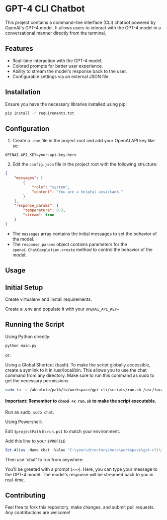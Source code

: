 # GPT-4 CLI Chatbot

This project contains a command-line interface (CLI) chatbot powered by OpenAI's GPT-4 model. It allows users to interact with the GPT-4 model in a conversational manner directly from the terminal.

## Features

- Real-time interaction with the GPT-4 model.
- Colored prompts for better user experience.
- Ability to stream the model's response back to the user.
- Configurable settings via an external JSON file.

## Installation

Ensure you have the necessary libraries installed using pip:

```bash
pip install -r requirements.txt
```

## Configuration
1. Create a `.env` file in the project root and add your OpenAI API key like so:

```plaintext
OPENAI_API_KEY=your-api-key-here
```

2. Edit the `config.json` file in the project root with the following structure:

```json
{
    "messages": [
        {
            "role": "system",
            "content": "You are a helpful assistant."
        }
    ],
    "response_params": {
        "temperature": 0.3,
        "stream": true
    }
}
```

- The `messages` array contains the initial messages to set the behavior of the model.
- The `response_params` object contains parameters for the `openai.ChatCompletion.create` method to control the behavior of the model.

## Usage
## Initial Setup
Create virtualenv and install requirements.

Create a .env and populate it with your `OPENAI_API_KEY=`

## Running the Script
Using Python directly:

```bash
python main.py
```
or:

Using a Global Shortcut (bash):
To make the script globally accessible, create a symlink to it in /usr/local/bin. This allows you to use the chat command from any directory. Make sure to run this command as sudo to get the necessary permissions:

```bash
sudo ln -s /absolute/path/to/workspace/gpt-cli/scripts/run.sh /usr/local/bin/chat

```
#### Important: Remember to `chmod +x run.sh` to make the script executable.

Run as sudo, `sudo chat`.

Using Powershell:

Edit `$projectPath` in `run.ps1` to match your environment.

Add this line to your `$PROFILE`:

```ps1
Set-Alias -Name chat -Value "C:\your\directory\here\workspace\gpt-cli\scripts\run.ps1"
```


Then use 'chat' to run from anywhere.

You'll be greeted with a prompt (`>>>`). Here, you can type your message to the GPT-4 model. The model's response will be streamed back to you in real-time.

## Contributing

Feel free to fork this repository, make changes, and submit pull requests. Any contributions are welcome!
